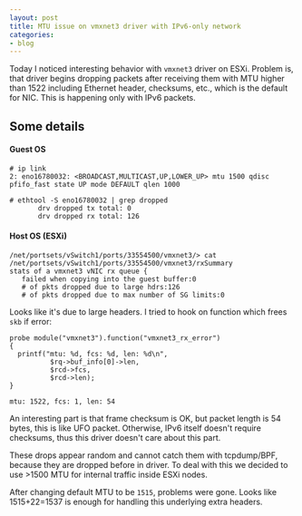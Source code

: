```yaml
---
layout: post
title: MTU issue on vmxnet3 driver with IPv6-only network
categories:
- blog
---
```


Today I noticed interesting behavior with `vmxnet3` driver on ESXi. Problem is, that driver begins dropping packets after receiving them with MTU higher than 1522 including Ethernet header, checksums, etc., which is the default for NIC. This is happening only with IPv6 packets.

## Some details

#### Guest OS

```
# ip link
2: eno16780032: <BROADCAST,MULTICAST,UP,LOWER_UP> mtu 1500 qdisc pfifo_fast state UP mode DEFAULT qlen 1000

# ethtool -S eno16780032 | grep dropped
       drv dropped tx total: 0
       drv dropped rx total: 126
```

#### Host OS (ESXi)

```
/net/portsets/vSwitch1/ports/33554500/vmxnet3/> cat /net/portsets/vSwitch1/ports/33554500/vmxnet3/rxSummary
stats of a vmxnet3 vNIC rx queue {
   failed when copying into the guest buffer:0
   # of pkts dropped due to large hdrs:126
   # of pkts dropped due to max number of SG limits:0
```

Looks like it's due to large headers. I tried to hook on function which frees `skb` if error:

```
probe module("vmxnet3").function("vmxnet3_rx_error")
{
  printf("mtu: %d, fcs: %d, len: %d\n",
          $rq->buf_info[0]->len,
          $rcd->fcs,
          $rcd->len);
}
```

```
mtu: 1522, fcs: 1, len: 54
```

An interesting part is that frame checksum is OK, but packet length is 54 bytes, this is like UFO packet. Otherwise, IPv6 itself doesn't require checksums, thus this driver doesn't care about this part.

These drops appear random and cannot catch them with tcpdump/BPF, because they are dropped before in driver. To deal with this we decided to use >1500 MTU for internal traffic inside ESXi nodes.

After changing default MTU to be `1515`, problems were gone. Looks like 1515+22=1537 is enough for handling this underlying extra headers.
